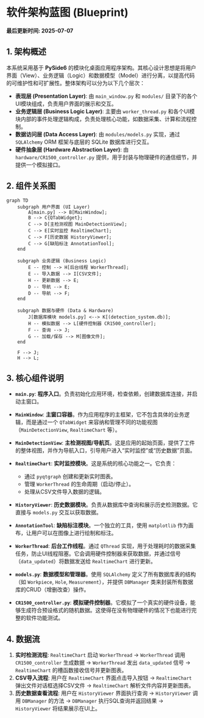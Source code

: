 # 软件架构蓝图 (Blueprint)

**最后更新时间: 2025-07-07**

## 1. 架构概述

本系统采用基于 **PySide6** 的模块化桌面应用程序架构。其核心设计思想是将用户界面（View）、业务逻辑（Logic）和数据模型（Model）进行分离，以提高代码的可维护性和可扩展性。整体架构可以分为以下几个层次：

*   **表现层 (Presentation Layer)**: 由 `main_window.py` 和 `modules/` 目录下的各个UI模块组成，负责用户界面的展示和交互。
*   **业务逻辑层 (Business Logic Layer)**: 主要由 `worker_thread.py` 和各个UI模块内部的事件处理逻辑构成，负责处理核心功能，如数据采集、计算和流程控制。
*   **数据访问层 (Data Access Layer)**: 由 `modules/models.py` 实现，通过 `SQLAlchemy` ORM 框架与底层的 SQLite 数据库进行交互。
*   **硬件抽象层 (Hardware Abstraction Layer)**: 由 `hardware/CR1500_controller.py` 提供，用于封装与物理硬件的通信细节，并提供一个模拟接口。

## 2. 组件关系图

```mermaid
graph TD
    subgraph 用户界面 (UI Layer)
        A[main.py] --> B[MainWindow];
        B --> C{QTabWidget};
        C --> D[主检测视图 MainDetectionView];
        C --> E[实时监控 RealtimeChart];
        C --> F[历史数据 HistoryViewer];
        C --> G[缺陷标注 AnnotationTool];
    end

    subgraph 业务逻辑 (Business Logic)
        E -- 控制 --> H[后台线程 WorkerThread];
        E -- 导入数据 --> I[CSV文件];
        H -- 更新数据 --> E;
        D -- 导航 --> E;
        D -- 导航 --> F;
    end

    subgraph 数据与硬件 (Data & Hardware)
        J[数据库模块 models.py] <--> K[(detection_system.db)];
        H -- 模拟数据 --> L[硬件控制器 CR1500_controller];
        F -- 查询 --> J;
        G -- 加载/保存 --> M[图像文件];
    end

    F --> J;
    H --> L;
```

## 3. 核心组件说明

*   **`main.py`**: **程序入口**。负责初始化应用环境，检查依赖，创建数据库连接，并启动主窗口。

*   **`MainWindow`**: **主窗口容器**。作为应用程序的主框架，它不包含具体的业务逻辑，而是通过一个 `QTabWidget` 来容纳和管理不同的功能视图（`MainDetectionView`, `RealtimeChart` 等）。

*   **`MainDetectionView`**: **主检测视图/导航页**。这是应用的起始页面，提供了工件的整体视图，并作为导航入口，引导用户进入“实时监控”或“历史数据”页面。

*   **`RealtimeChart`**: **实时监控模块**。这是系统的核心功能之一。它负责：
    *   通过 `pyqtgraph` 创建和更新实时图表。
    *   管理 `WorkerThread` 的生命周期（启动/停止）。
    *   处理从CSV文件导入数据的逻辑。

*   **`HistoryViewer`**: **历史数据模块**。负责从数据库中查询和展示历史检测数据。它直接与 `models.py` 交互以获取数据。

*   **`AnnotationTool`**: **缺陷标注模块**。一个独立的工具，使用 `matplotlib` 作为画布，让用户可以在图像上进行绘制和标注。

*   **`WorkerThread`**: **后台工作线程**。通过 `QThread` 实现，用于处理耗时的数据采集任务，防止UI线程阻塞。它会调用硬件控制器来获取数据，并通过信号（`data_updated`）将数据发送给 `RealtimeChart` 进行更新。

*   **`models.py`**: **数据模型和管理器**。使用 `SQLAlchemy` 定义了所有数据库表的结构（如 `Workpiece`, `Hole`, `Measurement`），并提供 `DBManager` 类来封装所有数据库的CRUD（增删改查）操作。

*   **`CR1500_controller.py`**: **模拟硬件控制器**。它模拟了一个真实的硬件设备，能够生成符合预设格式的随机数据。这使得在没有物理硬件的情况下也能进行完整的软件功能测试。

## 4. 数据流

1.  **实时检测流程**: `RealtimeChart` 启动 `WorkerThread` -> `WorkerThread` 调用 `CR1500_controller` 生成数据 -> `WorkerThread` 发出 `data_updated` 信号 -> `RealtimeChart` 的槽函数接收信号并更新图表。
2.  **CSV导入流程**: 用户在 `RealtimeChart` 界面点击导入按钮 -> `RealtimeChart` 弹出文件对话框选择CSV文件 -> `RealtimeChart` 解析文件内容并更新图表。
3.  **历史数据查看流程**: 用户在 `HistoryViewer` 界面执行查询 -> `HistoryViewer` 调用 `DBManager` 的方法 -> `DBManager` 执行SQL查询并返回结果 -> `HistoryViewer` 将结果展示在UI上。
